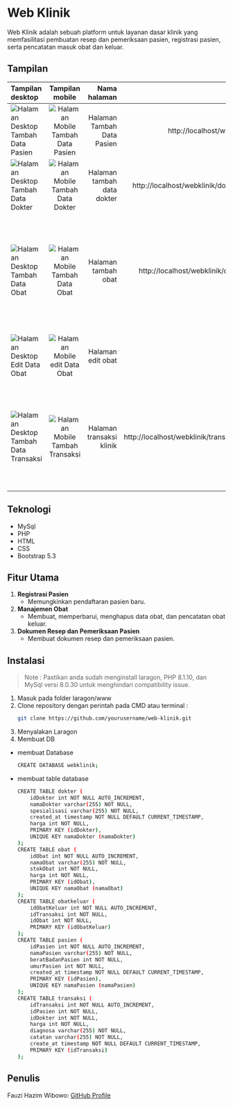 # **Web Klinik**
Web Klinik adalah sebuah platform untuk layanan dasar klinik yang memfasilitasi pembuatan resep dan pemeriksaan pasien, registrasi pasien, serta pencatatan masuk obat dan keluar.

## Tampilan
| Tampilan desktop |  Tampilan mobile  | Nama halaman | URL | Keterangan |
|:-----|:--------:|------:|------:|------:|
| ![Halaman Desktop Tambah Data Pasien](https://s6.imgcdn.dev/Yjw9sv.png) | ![Halaman Mobile Tambah Data Pasien](https://s6.imgcdn.dev/YjwR2N.png) | Halaman Tambah Data Pasien | http://localhost/webklinik/ | Pada halaman ini memungkinkan untuk menambah data pasien |
| ![Halaman Desktop Tambah Data Dokter](https://s6.imgcdn.dev/YjwdLL.png) | ![Halaman Mobile Tambah Data Dokter](https://s6.imgcdn.dev/YjwVHq.png) | Halaman tambah data dokter | http://localhost/webklinik/dokter.php | Pada halaman ini memungkinkan untuk menambah data dokter |
| ![Halaman Desktop Tambah Data Obat](https://s6.imgcdn.dev/YjwL6a.png) |  ![Halaman Mobile Tambah Data Obat](https://s6.imgcdn.dev/YjwtIB.png)  | Halaman tambah obat | http://localhost/webklinik/obat.php | Pada halaman ini memungkinkan untuk menambahkan data obat, serta terdapat pilihan tombol untuk menghapus dan masuk ke halaman edit obat |
| ![Halaman Desktop Edit Data Obat](https://s6.imgcdn.dev/YjwH29.png) |  ![Halaman Mobile edit Data Obat](https://s6.imgcdn.dev/YjwXXy.png)  | Halaman edit obat | - | Pada halaman ini memungkinkan untuk mengedit data obat |
| ![Halaman Desktop Tambah Data Transaksi](https://s6.imgcdn.dev/Yjwblw.png) |  ![Halaman Mobile Tambah Transaksi](https://s6.imgcdn.dev/YjwWBu.png)  | Halaman transaksi klinik | http://localhost/webklinik/transaksi.php | Halaman ini memungkinkan untuk menambahkan transaksi, tombol "Add Obat" memungkinkan untuk menambahkan lebih dari satu obat |

## Teknologi
- MySql
- PHP
- HTML
- CSS
- Bootstrap 5.3

## Fitur Utama
1. **Registrasi Pasien**
    - Memungkinkan pendaftaran pasien baru.
2. **Manajemen Obat**
    - Membuat, memperbarui, menghapus data obat, dan pencatatan obat keluar.
3. **Dokumen Resep dan Pemeriksaan Pasien**
    - Membuat dokumen resep dan pemeriksaan pasien.

## Instalasi
> Note :
Pastikan anda sudah menginstall laragon, PHP 8.1.10, dan MySql versi 8.0.30 untuk menghindari compatibility issue.

1. Masuk pada folder laragon/www
2. Clone repository dengan perintah pada CMD atau terminal :
    ```bash
    git clone https://github.com/yourusername/web-klinik.git
3. Menyalakan Laragon
4. Membuat DB
- membuat Database
    ```bash
    CREATE DATABASE webklinik;
- membuat table database
    ```bash
    CREATE TABLE dokter (
        idDokter int NOT NULL AUTO_INCREMENT,
        namaDokter varchar(255) NOT NULL,
        spesialisasi varchar(255) NOT NULL,
        created_at timestamp NOT NULL DEFAULT CURRENT_TIMESTAMP,
        harga int NOT NULL,
        PRIMARY KEY (idDokter),
        UNIQUE KEY namaDokter (namaDokter)
    );
    CREATE TABLE obat (
        idObat int NOT NULL AUTO_INCREMENT,
        namaObat varchar(255) NOT NULL,
        stokObat int NOT NULL,
        harga int NOT NULL,
        PRIMARY KEY (idObat),
        UNIQUE KEY namaObat (namaObat)
    );
    CREATE TABLE obatkeluar (
        idObatKeluar int NOT NULL AUTO_INCREMENT,
        idTransaksi int NOT NULL,
        idObat int NOT NULL,
        PRIMARY KEY (idObatKeluar)
    );
    CREATE TABLE pasien (
        idPasien int NOT NULL AUTO_INCREMENT,
        namaPasien varchar(255) NOT NULL,
        beratBadanPasien int NOT NULL,
        umurPasien int NOT NULL,
        created_at timestamp NOT NULL DEFAULT CURRENT_TIMESTAMP,
        PRIMARY KEY (idPasien),
        UNIQUE KEY namaPasien (namaPasien)
    );
    CREATE TABLE transaksi (
        idTransaksi int NOT NULL AUTO_INCREMENT,
        idPasien int NOT NULL,
        idDokter int NOT NULL,
        harga int NOT NULL,
        diagnosa varchar(255) NOT NULL,
        catatan varchar(255) NOT NULL,
        create_at timestamp NOT NULL DEFAULT CURRENT_TIMESTAMP,
        PRIMARY KEY (idTransaksi)
    );


## Penulis
Fauzi Hazim Wibowo: [GitHub Profile](https://github.com/fauzihazim)
